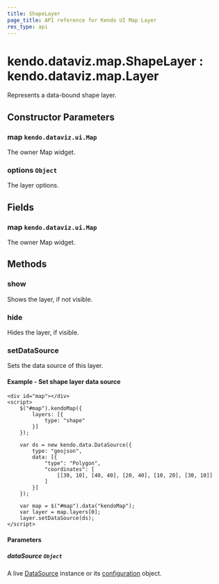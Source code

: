 ```yaml
---
title: ShapeLayer
page_title: API reference for Kendo UI Map Layer
res_type: api
---
```


# kendo.dataviz.map.ShapeLayer : kendo.dataviz.map.Layer
Represents a data-bound shape layer.

## Constructor Parameters

### map `kendo.dataviz.ui.Map`
The owner Map widget.

### options `Object`
The layer options.

## Fields

### map `kendo.dataviz.ui.Map`
The owner Map widget.

## Methods

### show
Shows the layer, if not visible.

### hide
Hides the layer, if visible.

### setDataSource
Sets the data source of this layer.

#### Example - Set shape layer data source
    <div id="map"></div>
    <script>
        $("#map").kendoMap({
            layers: [{
                type: "shape"
            }]
        });

        var ds = new kendo.data.DataSource({
            type: "geojson",
            data: [{
                "type": "Polygon",
                "coordinates": [
                    [[30, 10], [40, 40], [20, 40], [10, 20], [30, 10]]
                ]
            }]
        });

        var map = $("#map").data("kendoMap");
        var layer = map.layers[0];
        layer.setDataSource(ds);
    </script>

#### Parameters
##### dataSource `Object`
A live [DataSource](/api/javascript/data/datasource) instance
or its [configuration](/api/javascript/data/datasource#configuration) object.


